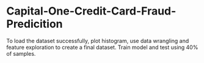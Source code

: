 # Capital-One-Credit-Card-Fraud-Predicition

To load the dataset successfully, plot histogram, use data wrangling and feature exploration to create a final dataset. Train model and test using 40% of
samples.
